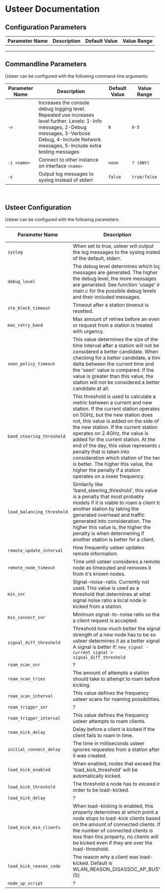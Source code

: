 # Usteer Documentation 
 
## Configuration Parameters 
 
| Parameter Name | Description | Default Value | Value Range | 
|----------------|-------------|---------------|-------------| 
|   |   |   |   |   | 
|   |   |   |   |   | 
|   |   |   |   |   |

## Commandline Parameters

 Usteer can be configured with the following command-line arguments:

| Parameter Name | Description | Default Value | Value Range |
|----------------|-------------|---------------|-------------|
| `-v` | Increases the console debug logging level. Repeated use increases level further. Levels: 1-Info messages, 2-Debug messages, 3-Verbose Debug, 4-Include Network messages, 5-Include extra testing messages | `0` |  `0-5` |
| `-i <name>`  | Connect to other instance on interface `<name>` | `none` | `? (ANY)` |
| `-s` | Output log messages to syslog instead of stderr | `false` | `true/false` |
<br>

## Usteer Configuration

 Usteer can be configured with the following parameters:

| Parameter Name | Description | Default Value | Value Range |
|----------------|-------------|---------------|-------------|
| `syslog` | When set to true, usteer will output the log messages to the syslog insted of the default, stderr. | `false` |  `true/false` |
| `debug_level` | The debug level determines which log messages are generated. The higher the debug level, the more messages are generated. See function 'usage' in main.c for the possible debug levels and their included messages. | `0` |  `0-... (5)` |
| `sta_block_timeout` | Timeout after a station timeout is resetted. | `30k` |  `0-...` |
| `max_retry_band` | Max amount of retries before an event or request from a station is treated with urgency. | `5` |  `0-...` |
| `seen_policy_timeout` | This value determines the size of the time interval after a station will not be considered a better candidate. When checking for a better candidate, a time delta between the current time and the 'seen' value is compared. If the value is greater than this value, the station will not be considered a better candidate at all. | `30k` |  `0-...` |
| `band_steering_threshold` | This threshold is used to calculate a metric between a current and new station. If the current station operates on 5GHz, but the new station does not, this value is added on the side of the new station. If the current station operates on 2.4GHz, the value is added for the current station. At the end of the day, this value represents a penalty that is taken into consideration which station of the two is better. The higher this value, the higher the penalty if a  station operates on a lower frequency. | `5` |  `0-...` |
| `load_balancing_threshold` | Similarily like 'band_steering_threshold', this value is a penalty that most probably models if it is viable to roam a client to another station by taking the generated overhead and traffic generated into consideration. The higher this value is, the higher the penalty is when determening if another station is better for a client. | `5` |  `0-...` |
| `remote_update_interval` | How frequently usteer updates remote information. | `1k` |  `0-...` |
| `remote_node_timeout` | Time until usteer consideres a remote node as timeouted and removes it from it's known nodes. | `120k` |  `0-...` |
| `min_snr` | Signal-noise-ratio. Currently not used. This value is used as a threshold that determines at what signal noise ratio a local node is kicked from a station. | `0` |  `?` |
| `min_connect_snr` | Minimum signal-to-noise ratio so that a client request is accepted. | `0` |  `?` |
| `signal_diff_threshold` | Threshold how much better the signal strength of a new node has to be so usteer determines it as a better signal. A signal is better if: `new_signal - current_signal > signal_diff_threshold` | `0` |  `0-...` |
| `roam_scan_snr` | ? | `0` |  `?` |
| `roam_scan_tries` | The amount of attempts a station should take to attempt to roam before kicking. | `3` |  `1-...` |
| `roam_scan_interval` | This value defines the frequency usteer scans for roaming possibilities. | `10k` |  `0-...` |
| `roam_trigger_snr` | ? | `0` |  `?` |
| `roam_trigger_interval` | This value defines the frequency usteer attempts to roam clients. | `60k` |  `0-...` |
| `roam_kick_delay` | Delay before a client is kicked if the client fails to roam in time. | `100` |  `0-...` |
| `initial_connect_delay` | The time in milliseconds usteer ignores requestes from a station after it was created. | `0` |  `0-...` |
| `load_kick_enabled` | When enabled, nodes that exceed the 'load_kick_threshold' will be automatically kicked. | `false` |  `true/false` |
| `load_kick_threshold` | The threshold a node has to exceed in order to be load-kicked. | `75` |  `0-... (100)` |
| `load_kick_delay` | ? | `10.000` |  `0-...` |
| `load_kick_min_clients` | When load-kicking is enabled, this property determines at which point a node stops to load-kick clients based on the amount of connected clients. If the number of connected clients is less than this property, no clients will be kicked even if they are over the load-threshold. | `10` |  `0-...` |
| `load_kick_reason_code` | The reason why a client was load-kicked. Default is WLAN_REASON_DISASSOC_AP_BUSY (5) | `5` |  `? (ANY)` |
| `node_up_script` | ? | `0` |  `?` |
<br>
